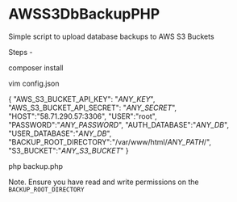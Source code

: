 # AWSS3DbBackupPHP
Simple script to upload database backups to AWS S3 Buckets

Steps -

 composer install

 vim config.json
 
{
  "AWS_S3_BUCKET_API_KEY": "_ANY_KEY_",
  "AWS_S3_BUCKET_API_SECRET": "_ANY_SECRET_",
  "HOST":"58.71.290.57:3306",
  "USER":"root",
  "PASSWORD":"_ANY_PASSWORD_",
  "AUTH_DATABASE":"_ANY_DB_",
  "USER_DATABASE":"_ANY_DB_",
  "BACKUP_ROOT_DIRECTORY":"/var/www/html/_ANY_PATH_/",
  "S3_BUCKET":"_ANY_S3_BUCKET_"
}

 php backup.php

Note. Ensure you have read and write permissions on the `BACKUP_ROOT_DIRECTORY`
